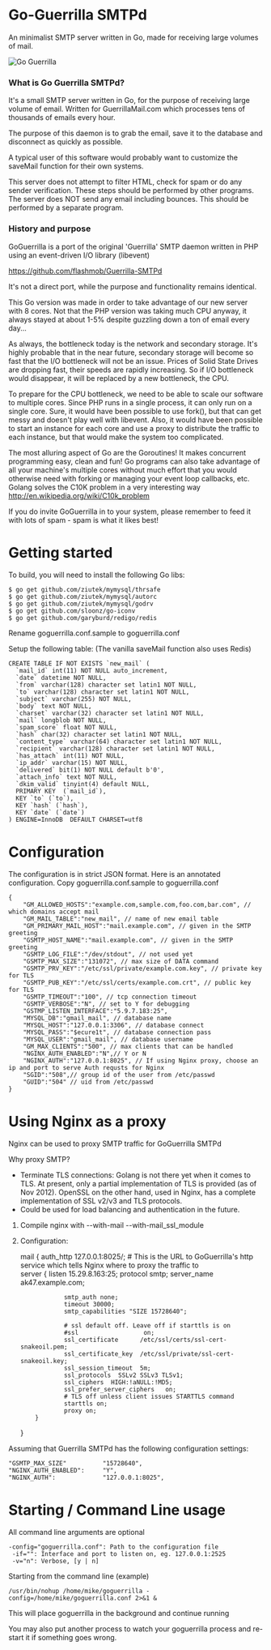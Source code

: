 
Go-Guerrilla SMTPd
====================

An minimalist SMTP server written in Go, made for receiving large volumes of mail.

![Go Guerrilla](https://raw.github.com/flashmob/go-guerrilla/master/GoGuerrilla.png)

### What is Go Guerrilla SMTPd?

It's a small SMTP server written in Go, for the purpose of receiving large volume of email.
Written for GuerrillaMail.com which processes tens of thousands of emails
every hour.

The purpose of this daemon is to grab the email, save it to the database
and disconnect as quickly as possible.

A typical user of this software would probably want to customize the saveMail function for
their own systems.

This server does not attempt to filter HTML, check for spam or do any sender 
verification. These steps should be performed by other programs.
The server does NOT send any email including bounces. This should
be performed by a separate program.


### History and purpose

GoGuerrilla is a port of the original 'Guerrilla' SMTP daemon written in PHP using
an event-driven I/O library (libevent)

https://github.com/flashmob/Guerrilla-SMTPd

It's not a direct port, while the purpose and functionality remains identical.

This Go version was made in order to take advantage of our new server with 8 cores. 
Not that the PHP version was taking much CPU anyway, it always stayed at about 1-5%
despite guzzling down a ton of email every day...

As always, the bottleneck today is the network and secondary storage. It's highly probable
that in the near future, secondary storage will become so fast that the I/O bottleneck
will not be an issue. Prices of Solid State Drives are dropping fast, their speeds are rapidly
increasing. So if I/O bottleneck would disappear, it will be replaced by a new bottleneck,
the CPU. 

To prepare for the CPU bottleneck, we need to be able to scale our software to multiple cores.
Since PHP runs in a single  process, it can only run on a single core. Sure, it would
have been possible to use fork(), but that can get messy and doesn't play well with
libevent. Also, it would have been possible to start an instance for each core and
use a proxy to distribute the traffic to each instance, but that would make the system too
 complicated.

The most alluring aspect of Go are the Goroutines! It makes concurrent programming
easy, clean and fun! Go programs can also take advantage of all your machine's multiple 
cores without much effort that you would otherwise need with forking or managing your
event loop callbacks, etc. Golang solves the C10K problem in a very interesting way
 http://en.wikipedia.org/wiki/C10k_problem

If you do invite GoGuerrilla in to your system, please remember to feed it with lots
of spam - spam is what it likes best!

Getting started
===========================

To build, you will need to install the following Go libs:

	$ go get github.com/ziutek/mymysql/thrsafe
	$ go get github.com/ziutek/mymysql/autorc
	$ go get github.com/ziutek/mymysql/godrv
	$ go get github.com/sloonz/go-iconv
	$ go get github.com/garyburd/redigo/redis

Rename goguerrilla.conf.sample to goguerrilla.conf

Setup the following table:
(The vanilla saveMail function also uses Redis)

	CREATE TABLE IF NOT EXISTS `new_mail` (
	  `mail_id` int(11) NOT NULL auto_increment,
	  `date` datetime NOT NULL,
	  `from` varchar(128) character set latin1 NOT NULL,
	  `to` varchar(128) character set latin1 NOT NULL,
	  `subject` varchar(255) NOT NULL,
	  `body` text NOT NULL,
	  `charset` varchar(32) character set latin1 NOT NULL,
	  `mail` longblob NOT NULL,
	  `spam_score` float NOT NULL,
	  `hash` char(32) character set latin1 NOT NULL,
	  `content_type` varchar(64) character set latin1 NOT NULL,
	  `recipient` varchar(128) character set latin1 NOT NULL,
	  `has_attach` int(11) NOT NULL,
	  `ip_addr` varchar(15) NOT NULL,
	  `delivered` bit(1) NOT NULL default b'0',
	  `attach_info` text NOT NULL,
	  `dkim_valid` tinyint(4) default NULL,
	  PRIMARY KEY  (`mail_id`),
	  KEY `to` (`to`),
	  KEY `hash` (`hash`),
	  KEY `date` (`date`)
	) ENGINE=InnoDB  DEFAULT CHARSET=utf8


Configuration
============================================
The configuration is in strict JSON format. Here is an annotated configuration.
Copy goguerrilla.conf.sample to goguerrilla.conf


	{
	    "GM_ALLOWED_HOSTS":"example.com,sample.com,foo.com,bar.com", // which domains accept mail
	    "GM_MAIL_TABLE":"new_mail", // name of new email table
	    "GM_PRIMARY_MAIL_HOST":"mail.example.com", // given in the SMTP greeting
	    "GSMTP_HOST_NAME":"mail.example.com", // given in the SMTP greeting
	    "GSMTP_LOG_FILE":"/dev/stdout", // not used yet
	    "GSMTP_MAX_SIZE":"131072", // max size of DATA command
	    "GSMTP_PRV_KEY":"/etc/ssl/private/example.com.key", // private key for TLS
	    "GSMTP_PUB_KEY":"/etc/ssl/certs/example.com.crt", // public key for TLS
	    "GSMTP_TIMEOUT":"100", // tcp connection timeout
	    "GSMTP_VERBOSE":"N", // set to Y for debugging
	    "GSTMP_LISTEN_INTERFACE":"5.9.7.183:25",
	    "MYSQL_DB":"gmail_mail", // database name
	    "MYSQL_HOST":"127.0.0.1:3306", // database connect
	    "MYSQL_PASS":"$ecure1t", // database connection pass
	    "MYSQL_USER":"gmail_mail", // database username
	    "GM_MAX_CLIENTS":"500", // max clients that can be handled
		"NGINX_AUTH_ENABLED":"N",// Y or N
		"NGINX_AUTH":"127.0.0.1:8025", // If using Nginx proxy, choose an ip and port to serve Auth requsts for Nginx
	    "SGID":"508",// group id of the user from /etc/passwd
		"GUID":"504" // uid from /etc/passwd
	}

Using Nginx as a proxy
=========================================================
Nginx can be used to proxy SMTP traffic for GoGuerrilla SMTPd

Why proxy SMTP?

 *	Terminate TLS connections: Golang is not there yet when it comes to TLS.
At present, only a partial implementation of TLS is provided (as of Nov 2012). 
OpenSSL on the other hand, used in Nginx, has a complete implementation of
SSL v2/v3 and TLS protocols.
 *	Could be used for load balancing and authentication in the future.

 1.	Compile nginx with --with-mail --with-mail_ssl_module

 2.	Configuration:


	mail {
	        auth_http 127.0.0.1:8025/; # This is the URL to GoGuerrilla's http service which tells Nginx where to proxy the traffic to 								
	        server {
	                listen  15.29.8.163:25;
	                protocol smtp;
	                server_name  ak47.example.com;
	
	                smtp_auth none;
	                timeout 30000;
					smtp_capabilities "SIZE 15728640";
					
					# ssl default off. Leave off if starttls is on
	                #ssl                  on;
	                ssl_certificate      /etc/ssl/certs/ssl-cert-snakeoil.pem;
	                ssl_certificate_key  /etc/ssl/private/ssl-cert-snakeoil.key;
	                ssl_session_timeout  5m;
	                ssl_protocols  SSLv2 SSLv3 TLSv1;
	                ssl_ciphers  HIGH:!aNULL:!MD5;
	                ssl_prefer_server_ciphers   on;
					# TLS off unless client issues STARTTLS command
	                starttls on;
	                proxy on;
	        }
	}
	
Assuming that Guerrilla SMTPd has the following configuration settings:

	"GSMTP_MAX_SIZE"		  "15728640",
	"NGINX_AUTH_ENABLED":     "Y",
	"NGINX_AUTH":             "127.0.0.1:8025", 


Starting / Command Line usage
==========================================================

All command line arguments are optional

	-config="goguerrilla.conf": Path to the configuration file
	 -if="": Interface and port to listen on, eg. 127.0.0.1:2525
	 -v="n": Verbose, [y | n]

Starting from the command line (example)

	/usr/bin/nohup /home/mike/goguerrilla -config=/home/mike/goguerrilla.conf 2>&1 &

This will place goguerrilla in the background and continue running

You may also put another process to watch your goguerrilla process and re-start it
if something goes wrong.